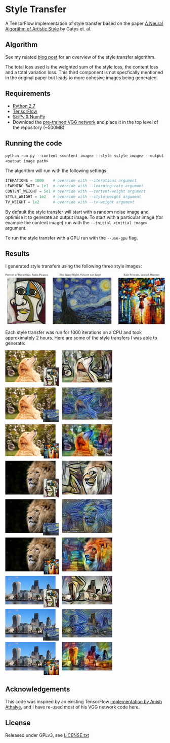 # Style Transfer

A TensorFlow implementation of style transfer based on the paper [A Neural Algortihm of Artistic Style](https://arxiv.org/pdf/1508.06576v2.pdf) by Gatys et. al.

## Algorithm

See my related [blog post](https://shafeentejani.github.io/2016-12-27/style-transfer/) for an overview of the style transfer algorithm.

The total loss used is the weighted sum of the style loss, the content loss and a total variation loss. This third component is not specfically mentioned in the original paper but leads to more cohesive images being generated.

## Requirements

* [Python 2.7](https://www.python.org/download/releases/2.7/)
* [TensorFlow](https://www.tensorflow.org/versions/master/get_started/os_setup#download-and-setup)
* [SciPy & NumPy](http://scipy.org/install.html)
* Download the [pre-trained VGG network](http://www.vlfeat.org/matconvnet/models/beta16/imagenet-vgg-verydeep-19.mat) and place it in the top level of the repository (~500MB)

## Running the code

```python run.py --content <content image> --style <style image> --output <output image path>```

The algorithm will run with the following settings:

```python 
ITERATIONS = 1000    # override with --iterations argument
LEARNING_RATE = 1e1  # override with --learning-rate argument
CONTENT_WEIGHT = 5e1 # override with --content-weight argument
STYLE_WEIGHT = 1e2   # override with --style-weight argument
TV_WEIGHT = 1e2      # override with --tv-weight argument
```

By default the style transfer will start with a random noise image and optimise it to generate an output image. To start with a particular image (for example the content image) run with the `--initial <initial image>` argument.
    
To run the style transfer with a GPU run with the `--use-gpu` flag.

## Results

I generated style transfers using the following three style images:

![Style Images](results/style_images.png)

Each style transfer was run for 1000 iterations on a CPU and took approximately 2 hours. Here are some of the style transfers I was able to generate:

![Results](results/style_transfers.png)

## Acknowledgements

This code was inspired by an existing TensorFlow [implementation by Anish Athalye](https://github.com/anishathalye/neural-style), and I have re-used most of his VGG network code here.

## License

Released under GPLv3, see [LICENSE.txt](LICENSE.txt)
